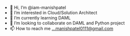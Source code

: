 - 👋 Hi, I’m @iam-manishpatel
- 👀 I’m interested in Cloud/Solution Architect
- 🌱 I’m currently learning DAML
- 💞️ I’m looking to collaborate on DAML and Python project
- 📫 How to reach me ...manishpatel0111@gmail.com

<!---
iam-manishpatel/iam-manishpatel is a ✨ special ✨ repository because its `README.md` (this file) appears on your GitHub profile.
You can click the Preview link to take a look at your changes.
--->
